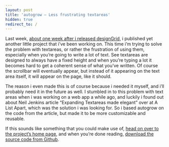 ```yaml
---
layout: post
title: 'autogrow — Less frustrating textareas'
hidden: true
redirect_to: / 
---
```


Last week, [about one week after i released
designGrid](/designgrid-a-grid-tool-for-fluid-grids), i published yet
another little project that i’ve been working on. This time i’m trying
to solve the problem with textareas, or rather the frustration of using
them, especially when you’re going to write a lot of text. See textareas
are designed to always have a fixed height and when you’re typing a lot
it becomes hard to get a coherent sense of what you’ve written. Of
course the scrollbar will eventually appear, but instead of it appearing
on the text area itself, it will appear on the page, like it should.

The reason i even made this is of course because i needed it myself, and
i’ll probably need it in the future as well. I stumbled in to this
problem with text areas when i was working on a web app a while ago, and
luckily i found out about Neil Jenkins article “Expanding Textareas made
elegant” over at A List Apart, which was the solution i was looking for.
So i based autogrow on the code from the article, but made it to be more
customizable and reusable.

If this sounds like something that you could make use of, [head on over
to the project’s home page](/autogrow/), and when you’re done reading,
[download the source code from
Github](https://github.com/carlrafting/autogrow).
